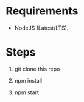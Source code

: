 # Requirements
- NodeJS (Latest/LTS).

# Steps

1. git clone this repo

2. npm install

3. npm start